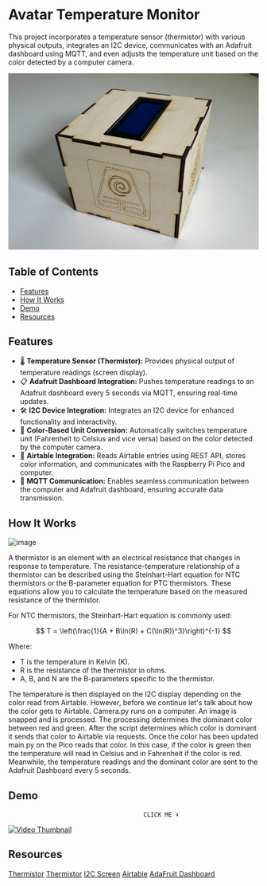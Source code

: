 # Avatar Temperature Monitor

This project incorporates a temperature sensor (thermistor) with various physical outputs, integrates an I2C device, communicates with an Adafruit dashboard using MQTT, and even adjusts the temperature unit based on the color detected by a computer camera.

![Alt Text](box1.jpg)


## Table of Contents

- [Features](#features)
- [How It Works](#howitworks)
- [Demo](#demo)
- [Resources](#resources)
  

## Features

- 🌡️ **Temperature Sensor (Thermistor):** Provides physical output of temperature readings (screen display).
- 📋 **Adafruit Dashboard Integration:** Pushes temperature readings to an Adafruit dashboard every 5 seconds via MQTT, ensuring real-time updates.
- 🛠️ **I2C Device Integration:** Integrates an I2C device for enhanced functionality and interactivity.
- 🎨 **Color-Based Unit Conversion:** Automatically switches temperature unit (Fahrenheit to Celsius and vice versa) based on the color detected by the computer camera.
- 📝 **Airtable Integration:** Reads Airtable entries using REST API, stores color information, and communicates with the Raspberry Pi Pico and computer.
- 🚀 **MQTT Communication:** Enables seamless communication between the computer and Adafruit dashboard, ensuring accurate data transmission.

## How It Works
<img width="593" alt="image" src="https://github.com/robertg24/Temperature-Box/assets/149026170/d5fec662-2bf9-4d9a-8d8a-3ef9603aa853">

A thermistor is an element with an electrical resistance that changes in response to temperature. The resistance-temperature relationship of a thermistor can be described using the Steinhart-Hart equation for NTC thermistors or the B-parameter equation for PTC thermistors. These equations allow you to calculate the temperature based on the measured resistance of the thermistor.

For NTC thermistors, the Steinhart-Hart equation is commonly used:

$$
T = \left(\frac{1}{A + B\ln(R) + C(\ln(R))^3}\right)^{-1}
$$

Where:
- T is the temperature in Kelvin (K).
- R is the resistance of the thermistor in ohms.
- A, B, and N are the B-parameters specific to the thermistor.

The temperature is then displayed on the I2C display depending on the color read from Airtable. However, before we continue let's talk about how the color gets to Airtable. Camera.py runs on a computer. An image is snapped and is processed. The processing determines the dominant color between red and green. After the script determines which color is dominant it sends that color to Airtable via requests. Once the color has been updated main.py on the Pico reads that color. In this case, if the color is green then the temperature will read in Celsius and in Fahrenheit if the color is red. Meanwhile, the temperature readings and the dominant color are sent to the Adafruit Dashboard every 5 seconds. 

## Demo
                                          CLICK ME ⬇️


[![Video Thumbnail](https://i.ytimg.com/vi/CltZgjiF694/hqdefault.jpg)](https://www.youtube.com/watch?v=CltZgjiF694)

## Resources
[Thermistor](https://www.thinksrs.com/downloads/pdfs/applicationnotes/LDC%20Note%204%20NTC%20Calculator.pdf)
[Thermistor](https://www.youtube.com/watch?v=aUPvASe8D-w&t=1987s&pp=ygURdGhlcm1pc3RvciBweXRob24%3D)
[I2C Screen](https://www.youtube.com/watch?v=bXLgxEcT1QU)
[Airtable](https://www.youtube.com/watch?v=_GscWfr7RXU)
[AdaFruit Dashboard](https://www.youtube.com/watch?v=ybCMXqsQyDw&t=352s)

